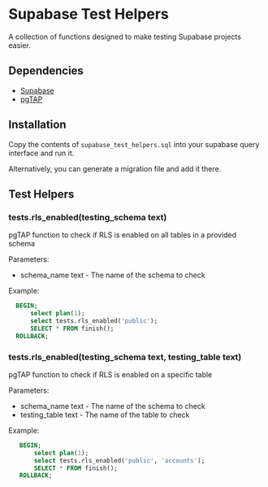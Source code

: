 # Supabase Test Helpers
A collection of functions designed to make testing Supabase projects easier.

## Dependencies
- [Supabase](https://supabase.com)
- [pgTAP](https://pgtap.org/)

## Installation
Copy the contents of `supabase_test_helpers.sql` into your supabase query interface and run it.

Alternatively, you can generate a migration file and add it there.

## Test Helpers

<!-- include: supabase_test_helpers.sql -->

### tests.rls_enabled(testing_schema text)
pgTAP function to check if RLS is enabled on all tables in a provided schema

Parameters:
- schema_name text - The name of the schema to check

Example:
```sql
  BEGIN;
      select plan(1);
      select tests.rls_enabled('public');
      SELECT * FROM finish();
  ROLLBACK;
```

### tests.rls_enabled(testing_schema text, testing_table text)
pgTAP function to check if RLS is enabled on a specific table

Parameters:
- schema_name text - The name of the schema to check
- testing_table text - The name of the table to check

Example:
```sql
   BEGIN;
       select plan(1);
       select tests.rls_enabled('public', 'accounts');
       SELECT * FROM finish();
   ROLLBACK;
```

<!-- /include: supabase_test_helpers.sql -->